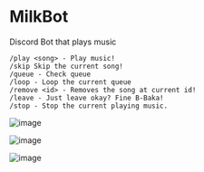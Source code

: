 # MilkBot
Discord Bot that plays music

```
/play <song> - Play music!
/skip Skip the current song!
/queue - Check queue
/loop - Loop the current queue
/remove <id> - Removes the song at current id!
/leave - Just leave okay? Fine B-Baka!
/stop - Stop the current playing music.
```

![image](https://user-images.githubusercontent.com/28727157/161148456-a2c9bab9-4ae1-4620-97f4-afb90ea5bb97.png)



![image](https://user-images.githubusercontent.com/28727157/161291910-b8f85697-3dab-4639-ae4c-1103827fb96b.png)

![image](https://user-images.githubusercontent.com/28727157/162026193-b638b706-ee29-44d7-a77a-0517fc1dc19e.png)



